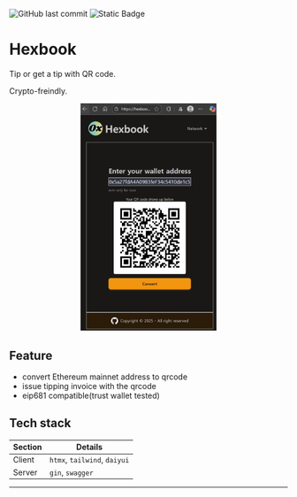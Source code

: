 ![GitHub last commit](https://img.shields.io/github/last-commit/developerasun/hexbook)
![Static Badge](https://img.shields.io/badge/Is_Jake_Working_On_This_Now-Yes-green)

# Hexbook

Tip or get a tip with QR code.

Crypto-freindly.

<div align="center">

<img src="./docs/readme/mvp.png" width="49%" />

</div>

## Feature

- convert Ethereum mainnet address to qrcode
- issue tipping invoice with the qrcode
- eip681 compatible(trust wallet tested)

## Tech stack

| Section | Details                      |
| ------- | ---------------------------- |
| Client  | `htmx`, `tailwind`, `daiyui` |
| Server  | `gin`, `swagger`             |

---
